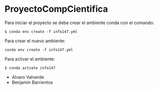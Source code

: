 # ProyectoCompCientifica
Para iniciar el proyecto se debe crear el ambiente conda con el comando:
~~~
$ conda env create -f info147.yml
~~~

Para crear el nuevo ambiente:
~~~
conda env create -f info147.yml
~~~

Para activar el ambiente:
~~~
$ conda actvate info147
~~~

- Alvaro Valverde
- Benjamín Barrientos
